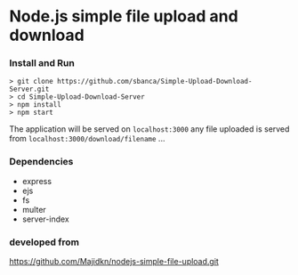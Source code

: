 # Node.js simple file upload and download

### Install and Run 
```
> git clone https://github.com/sbanca/Simple-Upload-Download-Server.git
> cd Simple-Upload-Download-Server
> npm install
> npm start
```
The application will be served on `localhost:3000` any file uploaded is served from `localhost:3000/download/filename`
...

### Dependencies
- express
- ejs
- fs
- multer
- server-index 

### developed from 
https://github.com/Majidkn/nodejs-simple-file-upload.git

